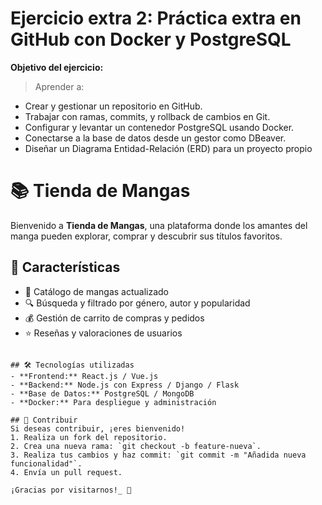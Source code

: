 # Ejercicio extra 2: Práctica extra en GitHub con Docker y PostgreSQL 
**Objetivo del ejercicio:**
> Aprender a:
- Crear y gestionar un repositorio en GitHub.
- Trabajar con ramas, commits, y rollback de cambios en Git.
- Configurar y levantar un contenedor PostgreSQL usando Docker.
- Conectarse a la base de datos desde un gestor como DBeaver.
- Diseñar un Diagrama Entidad-Relación (ERD) para un proyecto propio


# 📚 Tienda de Mangas

Bienvenido a **Tienda de Mangas**, una plataforma donde los amantes del manga pueden explorar, comprar y descubrir sus títulos favoritos.

## 🚀 Características
- 🛒 Catálogo de mangas actualizado
- 🔍 Búsqueda y filtrado por género, autor y popularidad
- 💰 Gestión de carrito de compras y pedidos
- ⭐ Reseñas y valoraciones de usuarios


```

## 🛠️ Tecnologías utilizadas
- **Frontend:** React.js / Vue.js
- **Backend:** Node.js con Express / Django / Flask
- **Base de Datos:** PostgreSQL / MongoDB
- **Docker:** Para despliegue y administración

## 🤝 Contribuir
Si deseas contribuir, ¡eres bienvenido!
1. Realiza un fork del repositorio.
2. Crea una nueva rama: `git checkout -b feature-nueva`.
3. Realiza tus cambios y haz commit: `git commit -m "Añadida nueva funcionalidad"`.
4. Envía un pull request.

¡Gracias por visitarnos!_ 🎌
